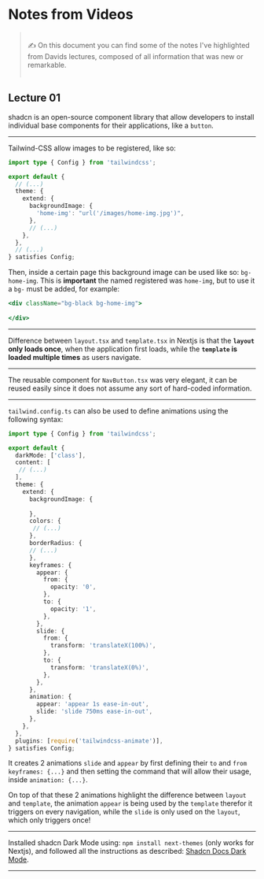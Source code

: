 # Notes from Videos

> <br>✍️ On this document you can find some of the notes I've highlighted from Davids lectures, composed of all information that was new or remarkable.<br><br>

## Lecture 01

shadcn is an open-source component library that allow developers to install individual base components for their applications, like a `button`.

---

Tailwind-CSS allow images to be registered, like so:

```ts
import type { Config } from 'tailwindcss';

export default {
  // (...)
  theme: {
    extend: {
      backgroundImage: {
        'home-img': "url('/images/home-img.jpg')",
      },
      // (...)
    },
  },
  // (...)
} satisfies Config;
```

Then, inside a certain page this background image can be used like so: `bg-home-img`. This is **important** the named registered was `home-img`, but to use it a `bg-` must be added, for example:
```jsx
<div className="bg-black bg-home-img">
      
</div>
```

---

Difference between `layout.tsx` and `template.tsx` in Nextjs is that the **`layout` only loads once**, when the application first loads, while the **`template` is loaded multiple times** as users navigate.

---

The reusable component for `NavButton.tsx` was very elegant, it can be reused easily since it does not assume any sort of hard-coded information.

---

`tailwind.config.ts` can also be used to define animations using the following syntax:

```ts
import type { Config } from 'tailwindcss';

export default {
  darkMode: ['class'],
  content: [
   // (...)
  ],
  theme: {
    extend: {
      backgroundImage: {
       
      },
      colors: {
       // (...)
      },
      borderRadius: {
      // (...)
      },
      keyframes: {
        appear: {
          from: {
            opacity: '0',
          },
          to: {
            opacity: '1',
          },
        },
        slide: {
          from: {
            transform: 'translateX(100%)',
          },
          to: {
            transform: 'translateX(0%)',
          },
        },
      },
      animation: {
        appear: 'appear 1s ease-in-out',
        slide: 'slide 750ms ease-in-out',
      },
    },
  },
  plugins: [require('tailwindcss-animate')],
} satisfies Config;
```

It creates 2 animations `slide` and `appear` by first defining their `to` and `from` `keyframes: {...}` and then setting the command that will allow their usage, inside `animation: {...}`.

On top of that these 2 animations highlight the difference between `layout` and `template`, the animation `appear` is being used by the `template` therefor it triggers on every navigation, while the `slide` is only used on the `layout`, which only triggers once!

---

Installed shadcn Dark Mode using: `npm install next-themes` (only works for Nextjs), and followed all the instructions as described: [Shadcn Docs Dark Mode](https://ui.shadcn.com/docs/dark-mode/next).

---